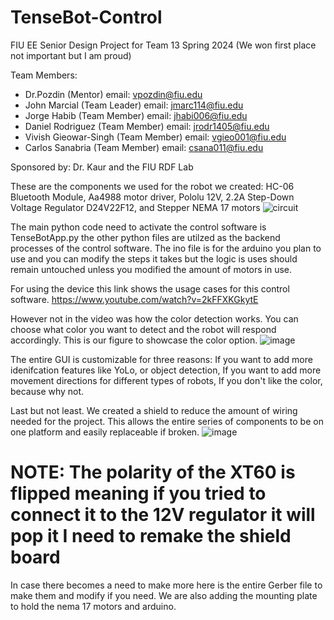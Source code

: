 # TenseBot-Control
FIU EE Senior Design Project for Team 13 Spring 2024 (We won first place not important but I am proud)

Team Members:
* Dr.Pozdin (Mentor) email: vpozdin@fiu.edu
* John Marcial (Team Leader) email: jmarc114@fiu.edu
* Jorge Habib (Team Member) email: jhabi006@fiu.edu
* Daniel Rodriguez (Team Member) email: jrodr1405@fiu.edu
* Vivish Gieowar-Singh (Team Member) email: vgieo001@fiu.edu
* Carlos Sanabria (Team Member) email: csana011@fiu.edu
  
Sponsored by: Dr. Kaur and the FIU RDF Lab

These are the components we used for the robot we created: HC-06 Bluetooth Module, Aa4988 motor driver, Pololu 12V, 2.2A Step-Down Voltage Regulator D24V22F12, and Stepper NEMA 17 motors
![circuit](https://github.com/jm01146/TenseBot-Control/assets/59844100/98bbffdd-5261-472a-81bf-2402b0952ccd)

The main python code need to activate the control software is TenseBotApp.py the other python files are utilzed as the backend processes of the control software.
The ino file is for the arduino you plan to use and you can modify the steps it takes but the logic is uses should remain untouched unless you modified the amount of motors in use.

For using the device this link shows the usage cases for this control software. https://www.youtube.com/watch?v=2kFFXKGkytE

However not in the video was how the color detection works. 
You can choose what color you want to detect and the robot will respond accordingly.
This is our figure to showcase the color option.
![image](https://github.com/jm01146/TenseBot-Control/assets/59844100/62d63483-08e5-4c6b-9273-7d36b83ae6b9)

The entire GUI is customizable for three reasons: If you want to add more idenifcation features like YoLo, or object detection, If you want to add more movement directions for different types of robots, If you don't like the color, because why not.

Last but not least. We created a shield to reduce the amount of wiring needed for the project. This allows the entire series of components to be on one platform and easily replaceable if broken.
![image](https://github.com/jm01146/TenseBot-Control/assets/59844100/f1daa60e-cbbf-4800-a897-1da333bf714e)
# NOTE: The polarity of the XT60 is flipped meaning if you tried to connect it to the 12V regulator it will pop it I need to remake the shield board

In case there becomes a need to make more here is the entire Gerber file to make them and modify if you need.
We are also adding the mounting plate to hold the nema 17 motors and arduino.

